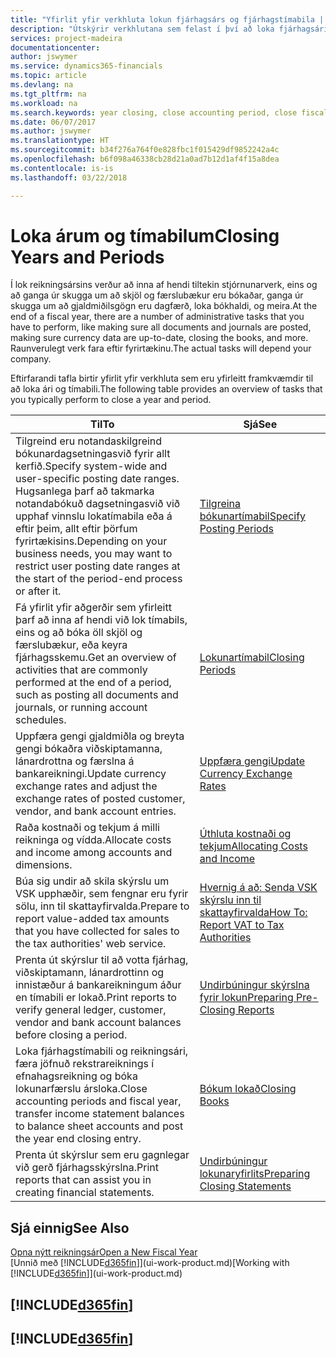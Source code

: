 ```yaml
---
title: "Yfirlit yfir verkhluta lokun fjárhagsárs og fjárhagstímabila | Microsoft Docs"
description: "Útskýrir verkhlutana sem felast í því að loka fjárhagsári og fjárhagstímabili, til dæmis að ganga úr skugga um að skjöl og færslubækur séu bókuð og staðfesta bankareikningsstöðu."
services: project-madeira
documentationcenter: 
author: jswymer
ms.service: dynamics365-financials
ms.topic: article
ms.devlang: na
ms.tgt_pltfrm: na
ms.workload: na
ms.search.keywords: year closing, close accounting period, close fiscal year, bank account detailed trial balance
ms.date: 06/07/2017
ms.author: jswymer
ms.translationtype: HT
ms.sourcegitcommit: b34f276a764f0e828fbc1f015429df9852242a4c
ms.openlocfilehash: b6f098a46338cb28d21a0ad7b12d1af4f15a8dea
ms.contentlocale: is-is
ms.lasthandoff: 03/22/2018

---
```

# <a name="closing-years-and-periods"></a><span data-ttu-id="0fe87-103">Loka árum og tímabilum</span><span class="sxs-lookup"><span data-stu-id="0fe87-103">Closing Years and Periods</span></span>
<span data-ttu-id="0fe87-104">Í lok reikningsársins verður að inna af hendi tiltekin stjórnunarverk, eins og að ganga úr skugga um að skjöl og færslubækur eru bókaðar, ganga úr skugga um að gjaldmiðilsgögn eru dagfærð, loka bókhaldi, og meira.</span><span class="sxs-lookup"><span data-stu-id="0fe87-104">At the end of a fiscal year, there are a number of administrative tasks that you have to perform, like making sure all documents and journals are posted, making sure currency data are up-to-date, closing the books, and more.</span></span> <span data-ttu-id="0fe87-105">Raunverulegt verk fara eftir fyrirtækinu.</span><span class="sxs-lookup"><span data-stu-id="0fe87-105">The actual tasks will depend your company.</span></span>

<span data-ttu-id="0fe87-106">Eftirfarandi tafla birtir yfirlit yfir verkhluta sem eru yfirleitt framkvæmdir til að loka ári og tímabili.</span><span class="sxs-lookup"><span data-stu-id="0fe87-106">The following table provides an overview of tasks that you typically perform to close a year and period.</span></span>

| <span data-ttu-id="0fe87-107">Til</span><span class="sxs-lookup"><span data-stu-id="0fe87-107">To</span></span> | <span data-ttu-id="0fe87-108">Sjá</span><span class="sxs-lookup"><span data-stu-id="0fe87-108">See</span></span> |
| --- | --- |
| <span data-ttu-id="0fe87-109">Tilgreind eru notandaskilgreind bókunardagsetningasvið fyrir allt kerfið.</span><span class="sxs-lookup"><span data-stu-id="0fe87-109">Specify system-wide and user-specific posting date ranges.</span></span> <span data-ttu-id="0fe87-110">Hugsanlega þarf að takmarka notandabókuð dagsetningasvið við upphaf vinnslu lokatímabila eða á eftir þeim, allt eftir þörfum fyrirtækisins.</span><span class="sxs-lookup"><span data-stu-id="0fe87-110">Depending on your business needs, you may want to restrict user posting date ranges at the start of the period-end process or after it.</span></span> |[<span data-ttu-id="0fe87-111">Tilgreina bókunartímabil</span><span class="sxs-lookup"><span data-stu-id="0fe87-111">Specify Posting Periods</span></span>](finance-how-specify-posting-periods.md) |
| <span data-ttu-id="0fe87-112">Fá yfirlit yfir aðgerðir sem yfirleitt þarf að inna af hendi við lok tímabils, eins og að bóka öll skjöl og færslubækur, eða keyra fjárhagsskemu.</span><span class="sxs-lookup"><span data-stu-id="0fe87-112">Get an overview of activities that are commonly performed at the end of a period, such as posting all documents and journals, or running account schedules.</span></span> |[<span data-ttu-id="0fe87-113">Lokunartímabil</span><span class="sxs-lookup"><span data-stu-id="0fe87-113">Closing Periods</span></span>](year-how-complete-period-end-processes.md) |
| <span data-ttu-id="0fe87-114">Uppfæra gengi gjaldmiðla og breyta gengi bókaðra viðskiptamanna, lánardrottna og færslna á bankareikningi.</span><span class="sxs-lookup"><span data-stu-id="0fe87-114">Update currency exchange rates and adjust the exchange rates of posted customer, vendor, and bank account entries.</span></span> |[<span data-ttu-id="0fe87-115">Uppfæra gengi</span><span class="sxs-lookup"><span data-stu-id="0fe87-115">Update Currency Exchange Rates</span></span>](finance-how-update-currencies.md) |
| <span data-ttu-id="0fe87-116">Raða kostnaði og tekjum á milli reikninga og vídda.</span><span class="sxs-lookup"><span data-stu-id="0fe87-116">Allocate costs and income among accounts and dimensions.</span></span> |[<span data-ttu-id="0fe87-117">Úthluta kostnaði og tekjum</span><span class="sxs-lookup"><span data-stu-id="0fe87-117">Allocating Costs and Income</span></span>](year-allocate-costs-income.md) |
| <span data-ttu-id="0fe87-118">Búa sig undir að skila skýrslu um VSK upphæðir, sem fengnar eru fyrir sölu, inn til skattayfirvalda.</span><span class="sxs-lookup"><span data-stu-id="0fe87-118">Prepare to report value-added tax amounts that you have collected for sales to the tax authorities' web service.</span></span> |[<span data-ttu-id="0fe87-119">Hvernig á að: Senda VSK skýrslu inn til skattayfirvalda</span><span class="sxs-lookup"><span data-stu-id="0fe87-119">How To: Report VAT to Tax Authorities</span></span>](finance-how-report-vat.md)|
| <span data-ttu-id="0fe87-120">Prenta út skýrslur til að votta fjárhag, viðskiptamann, lánardrottinn og innistæður á bankareikningum áður en tímabili er lokað.</span><span class="sxs-lookup"><span data-stu-id="0fe87-120">Print reports to verify general ledger, customer, vendor and bank account balances before closing a period.</span></span> |[<span data-ttu-id="0fe87-121">Undirbúningur skýrslna fyrir lokun</span><span class="sxs-lookup"><span data-stu-id="0fe87-121">Preparing Pre-Closing Reports</span></span>](year-prepare-preclose-reports.md) |
| <span data-ttu-id="0fe87-122">Loka fjárhagstímabili og reikningsári, færa jöfnuð rekstrareiknings í efnahagsreikning og bóka lokunarfærslu ársloka.</span><span class="sxs-lookup"><span data-stu-id="0fe87-122">Close accounting periods and fiscal year, transfer income statement balances to balance sheet accounts and post the year end closing entry.</span></span> |[<span data-ttu-id="0fe87-123">Bókum lokað</span><span class="sxs-lookup"><span data-stu-id="0fe87-123">Closing Books</span></span>](year-close-books.md) |
| <span data-ttu-id="0fe87-124">Prenta út skýrslur sem eru gagnlegar við gerð fjárhagsskýrslna.</span><span class="sxs-lookup"><span data-stu-id="0fe87-124">Print reports that can assist you in creating financial statements.</span></span> |[<span data-ttu-id="0fe87-125">Undirbúningur lokunaryfirlits</span><span class="sxs-lookup"><span data-stu-id="0fe87-125">Preparing Closing Statements</span></span>](year-prepare-close-statement.md) |

## <a name="see-also"></a><span data-ttu-id="0fe87-126">Sjá einnig</span><span class="sxs-lookup"><span data-stu-id="0fe87-126">See Also</span></span>
[<span data-ttu-id="0fe87-127">Opna nýtt reikningsár</span><span class="sxs-lookup"><span data-stu-id="0fe87-127">Open a New Fiscal Year</span></span>](finance-how-open-new-fiscal-year.md)  
<span data-ttu-id="0fe87-128">[Unnið með [!INCLUDE[d365fin](includes/d365fin_md.md)]](ui-work-product.md)</span><span class="sxs-lookup"><span data-stu-id="0fe87-128">[Working with [!INCLUDE[d365fin](includes/d365fin_md.md)]](ui-work-product.md)</span></span>

## [!INCLUDE[d365fin](includes/free_trial_md.md)]  
## [!INCLUDE[d365fin](includes/training_link_md.md)]

